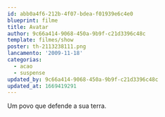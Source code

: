 ```yaml
---
id: abb0a4f6-212b-4f07-bdea-f01939e6c4e0
blueprint: filme
title: Avatar
author: 9c66a414-9068-450a-9b9f-c21d3396c48c
template: filmes/show
poster: th-2113238111.png
lancamento: '2009-11-18'
categorias:
  - acao
  - suspense
updated_by: 9c66a414-9068-450a-9b9f-c21d3396c48c
updated_at: 1669419291
---
```

Um povo que defende a sua terra.